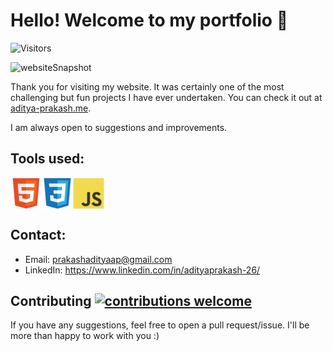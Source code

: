 # Hello! Welcome to my portfolio 👋

![Visitors](https://visitor-badge.laobi.icu/badge?page_id=adityaprakash26.adityaprakash-26.github.io)

<img width="2560" alt="websiteSnapshot" src="https://user-images.githubusercontent.com/55011564/126927559-9439eb02-0381-4b85-b851-0d21f63009b2.png">

Thank you for visiting my website. It was certainly one of the most challenging but fun projects I have ever undertaken. You can check it out at [aditya-prakash.me](https://aditya-prakash.me).

I am always open to suggestions and improvements.

## Tools used:

<div style="display: flex">
<img src="https://raw.githubusercontent.com/devicons/devicon/master/icons/html5/html5-original.svg" class="skill-icon" alt="html5" style = "height: 50px; width: 50px"/>
<img src="https://raw.githubusercontent.com/devicons/devicon/master/icons/css3/css3-original.svg" class="skill-icon" alt="css5" style = "height: 50px; width: 50px"/>
<img src="https://raw.githubusercontent.com/devicons/devicon/master/icons/javascript/javascript-original.svg" class="skill-icon" alt="JavaScript" style = "height: 50px; width: 50px"/>
</div>

## Contact:
- Email: prakashadityaap@gmail.com
- LinkedIn: https://www.linkedin.com/in/adityaprakash-26/

## Contributing [![contributions welcome](https://img.shields.io/badge/contributions-welcome-brightgreen.svg?style=flat)](https://github.com/dwyl/esta/issues)
If you have any suggestions, feel free to open a pull request/issue. I'll be more than happy to work with you :)
